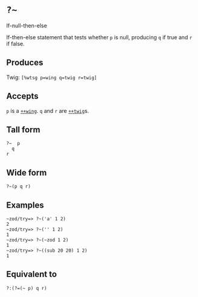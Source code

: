 `?~`
====

If-null-then-else

If-then-else statement that tests whether `p` is null, producing `q` if true
and `r` if false.

Produces
--------

Twig: `[%wtsg p=wing q=twig r=twig]`

Accepts
-------

`p` is a [`++wing`](). `q` and `r` are [`++twig`]()s.

Tall form
---------

    ?~  p
      q
    r

Wide form
---------

    ?~(p q r)

Examples
--------

    ~zod/try=> ?~('a' 1 2)
    2
    ~zod/try=> ?~('' 1 2)
    1
    ~zod/try=> ?~(~zod 1 2)
    1
    ~zod/try=> ?~((sub 20 20) 1 2)
    1

Equivalent to
-------------

    ?:(?=(~ p) q r)
